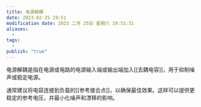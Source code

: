 ```yaml
---
title: 电源解耦
date: 2023-02-25 19:51
modification date: 2023 二月 25日 星期六 19:51:31
aliases:
  - 
tags:
  - 
publish: "true"
---
```


电源解耦是指在电源或电路的电源输入端或输出端加入[[去耦电容]]，用于抑制噪声或稳定电源。

通常建议将电容连接到负载的[[参考接合点]]，以确保最佳效果。这样可以提供更稳定的参考电压，并最小化噪声和漂移的影响。